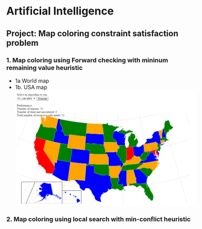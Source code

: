 # Artificial Intelligence
## Project: Map coloring constraint satisfaction problem
### 1. Map coloring using Forward checking with mininum remaining value heuristic
  * 1a World map
  * 1b. USA map ![USA map using Forward checking with mininum remaining value heuristic](/Map_Coloring_CSP/US_FC_MRV.png?raw=true "USA map using Forward checking with mininum remaining value heuristic")
### 2. Map coloring using local search with min-conflict heuristic


